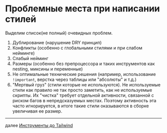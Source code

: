 <h1>Проблемные места при написании стилей</h1>

<p>
Выделим список(не полный) очевидных проблем.
</p>

<ol>
<li>
Дублирование (нарушение DRY принцип)
</li>
<li>
Конфликты (особенно с глобальными стилями и при слабом нейминге)
</li>
<li>
Слабый нейминг
</li>
<li>
Размеры (особенно без препроцессора и таких инструментов как nesting, миксины и переменные)
</li>
<li>
Не оптимальные технические решения (например, использование <code>!important</code>, верстка через таблицы или "абсолюты" и т.д.)
</li>
<li>
"Мертвый груз" (стили которые не используются). Не используемые стили как правило не так просто заметить, как не используемые скрипты. Их "чистка" требует отдельной активности, связанной с риском багов в непредсказуемых местах. Поэтому активность эта часто игнорируется, в итоге такие стили оказываются в сборке увеличивая ее размер.
</li>
</ol>

<div>
<hr/>
далее
<a href="04.md">
Инструменты до Tailwind
</a>
</div>